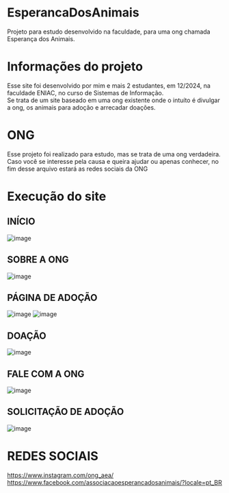 # EsperancaDosAnimais
Projeto para estudo desenvolvido na faculdade, para uma ong chamada Esperança dos Animais.

# Informações do projeto
Esse site foi desenvolvido por mim e mais 2 estudantes, em 12/2024, na faculdade ENIAC, no curso de Sistemas de Informação.<br/>
Se trata de um site baseado em uma ong existente onde o intuíto é divulgar a ong, os animais para adoção e arrecadar doações.

# ONG
Esse projeto foi realizado para estudo, mas se trata de uma ong verdadeira.<br/>
Caso você se interesse pela causa e queira ajudar ou apenas conhecer, no fim desse arquivo estará as redes sociais da ONG

# Execução do site
## INÍCIO
![image](https://github.com/user-attachments/assets/dec69483-63b6-4a2d-bc34-a04c3bb525e5)

## SOBRE A ONG
![image](https://github.com/user-attachments/assets/547a0b04-5713-4ae6-8c7c-1d91399f2239)

## PÁGINA DE ADOÇÃO
![image](https://github.com/user-attachments/assets/eefb4de0-b04f-44c1-9a73-03ce6f0b7e44)
![image](https://github.com/user-attachments/assets/8bdc5368-183e-4843-b680-6e752d41d643)

## DOAÇÃO
![image](https://github.com/user-attachments/assets/d13839a4-fe2b-4d05-b25e-7371b9249b78)

## FALE COM A ONG
![image](https://github.com/user-attachments/assets/a7745323-c3e2-4cb7-bd77-b1c227f1b190)

## SOLICITAÇÃO DE ADOÇÃO
![image](https://github.com/user-attachments/assets/57320433-cf05-4709-9e48-659483c632c5)

# REDES SOCIAIS
https://www.instagram.com/ong_aea/<br/>
https://www.facebook.com/associacaoesperancadosanimais/?locale=pt_BR
